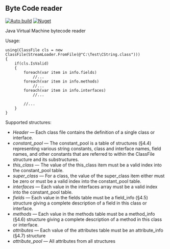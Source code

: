 ﻿## Byte Code reader
[![Auto build](https://github.com/DKorablin/ByteCodeReader/actions/workflows/dotnet.yml/badge.svg)](https://github.com/DKorablin/ByteCodeReader/releases/latest)
[![Nuget](https://img.shields.io/nuget/v/AlphaOmega.ByteCodeReader)](https://www.nuget.org/packages/AlphaOmega.ByteCodeReader)

Java Virtual Machine bytecode reader

Usage:

    using(ClassFile cls = new ClassFile(StreamLoader.FromFile(@"C:\Test\CString.class")))
    {
        if(cls.IsValid)
        {
            foreach(var item in info.fields)
                //...
            foreach(var item in info.methods)
                //...
            foreach(var item in info.interfaces)
                //...

            //...
        }
    }

Supported structures:

- _Header_ &mdash; Each class file contains the definition of a single class or interface.
- _constant_pool_ &mdash; The constant_pool is a table of structures (§4.4) representing various string constants, class and interface names, field names, and other constants that are referred to within the ClassFile structure and its substructures.
- _this_class_ &mdash; The value of the this_class item must be a valid index into the constant_pool table.
- _super_class_ &mdash; For a class, the value of the super_class item either must be zero or must be a valid index into the constant_pool table.
- _interfaces_ &mdash; Each value in the interfaces array must be a valid index into the constant_pool table.
- _fields_ &mdash; Each value in the fields table must be a field_info (§4.5) structure giving a complete description of a field in this class or interface.
- _methods_ &mdash; Each value in the methods table must be a method_info (§4.6) structure giving a complete description of a method in this class or interface.
- _attributes_ &mdash; Each value of the attributes table must be an attribute_info (§4.7) structure
- _attribute_pool_ &mdash; All attributes from all structures
